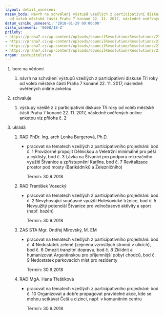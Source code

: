```yaml
---
layout: detail_usneseni
nazev_bodu: Návrh na schválení výstupů vzešlých z participativní diskuse Tři roky
  od voleb městské části Praha 7 konané 22. 11. 2017, následně ověřených online anketou
datum_vzniku_usneseni: '2018-01-29 00:00:00'
cislo_usneseni: '0008/18-Z'
prilohy:
- https://praha7.cz/wp-content/uploads/councilResolution/Resolutions/27269/export/DZPriorityobcanu~321177.docx
- https://praha7.cz/wp-content/uploads/councilResolution/Resolutions/27269/export/PriorityP72018pooverovaciankete~321176.docx
- https://praha7.cz/wp-content/uploads/councilResolution/Resolutions/27269/export/kolinsky~321175.pdf
- https://praha7.cz/wp-content/uploads/councilResolution/Resolutions/27269/export/export~322074.pdf
organ: zastupitelstvo
---
```

<OL class=urzList_view id=urzList>
<LI class=urzClass1><SPAN name="1">bere na vědomí</SPAN> 
<OL class=urzOlClass>
<LI class=urzClass2 style="TEXT-ALIGN: left"><SPAN>
<P>návrh na schválení výstupů vzešlých z participativní diskuse Tři roky od voleb městské části Praha 7 konané 22. 11. 2017, následně ověřených online anketou</P></SPAN></LI></OL></LI>
<LI class=urzClass1><SPAN name="24">schvaluje</SPAN> 
<OL class=urzOlClass>
<LI class=urzClass2 style="TEXT-ALIGN: left"><SPAN>
<P>výstupy vzešlé z&nbsp;z participativní diskuse Tři roky od voleb městské části Praha 7 konané 22. 11. 2017, následně ověřených online anketou viz příloha č. 2<BR></P></SPAN></LI></OL></LI>
<LI class=urzClass1 id=urzUkoly><SPAN name="1">ukládá</SPAN>
<OL class=urzOlClass>
<LI class=urzClass2><SPAN>
<P>RAD PhDr. Ing. arch Lenka Burgerová, Ph.D.</P></SPAN>
<UL class=urzUlClass>
<LI class=urzClass3><SPAN>
<P>pracovat na tématech vzešlých z participativního projednání: bod č. 1 Provizorně propojit Dělnickou a Veletržní minimálně pro pěší a cyklisty, bod č. 3 Lávka na Štvanici pro podporu rekreačního využití Štvanice a zpřístupnění Karlína, bod č. 7 Revitalizace prostor pod mosty (Barikádníků a Železničního)</P></SPAN><SPAN class=urzUkolTermin>Termín:&nbsp;30.9.2018</SPAN></LI></UL></LI>
<LI class=urzClass2><SPAN>
<P>RAD František Vosecký</P></SPAN>
<UL class=urzUlClass>
<LI class=urzClass3><SPAN>
<P>pracovat na tématech vzešlých z participativního projednání: bod č. 2 Nevyhovující současné využití Holešovické tržnice, bod č. 5 Nevyužitý potenciál Štvanice pro volnočasové aktivity a sport (např. bazén)</P></SPAN><SPAN class=urzUkolTermin>Termín:&nbsp;30.9.2018</SPAN></LI></UL></LI>
<LI class=urzClass2><SPAN>
<P>ZAS STA Mgr. Ondřej Mirovský, M. EM</P></SPAN>
<UL class=urzUlClass>
<LI class=urzClass3><SPAN>
<P>pracovat na tématech vzešlých z participativního projednání: bod č. 4 Nedostatek zeleně (zejména vzrostlých stromů v ulicích), bod č. 6 Omezit tranzitní dopravu, bod č. 8 Zklidnit a humanizovat Argentinskou pro příjemnější pobyt chodců, bod č. 9 Nedostatek parkovacích míst pro rezidenty</P></SPAN><SPAN class=urzUkolTermin>Termín:&nbsp;30.9.2018</SPAN></LI></UL></LI>
<LI class=urzClass2><SPAN>
<P>RAD MgA. Hana Třeštíková</P></SPAN>
<UL class=urzUlClass>
<LI class=urzClass3><SPAN>
<P>pracovat na tématech vzešlých z participativního projednání: bod č. 10 Organizovat a dobře propagovat pravidelné akce, kde se mohou setkávat Češi a cizinci, např. v komunitním centru</P></SPAN><SPAN class=urzUkolTermin>Termín:&nbsp;30.9.2018</SPAN></LI></UL></LI></OL></LI></OL>
